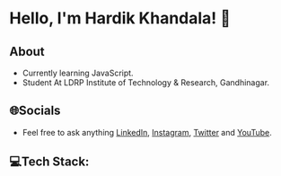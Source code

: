 # Hello, I'm Hardik Khandala! 👋

## **About**

- Currently learning JavaScript.
- Student At LDRP Institute of Technology & Research, Gandhinagar.

## **🌐Socials**
- Feel free to ask anything [LinkedIn](https://www.linkedin.com/in/hardik-khandala/), [Instagram](https://www.instagram.com/hardik.khandala22), [Twitter](https://www.twitter.com/hardik_khandala) and [YouTube](https://www.youtube.com/c/HardikKhandala).

## **💻Tech Stack:**

